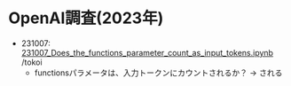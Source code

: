 # OpenAI調査(2023年)

- 231007: [231007_Does_the_functions_parameter_count_as_input_tokens.ipynb](231007_Does_the_functions_parameter_count_as_input_tokens.ipynb) /tokoi 
  - functionsパラメータは、入力トークンにカウントされるか？ -> される
